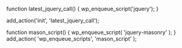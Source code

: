 
function latest_jquery_call() {
	wp_enqueue_script('jquery');
}

add_action('init', 'latest_jquery_call');


function mason_script() {
    wp_enqueue_script( 'jquery-masonry' );
}
add_action( 'wp_enqueue_scripts', 'mason_script' );
